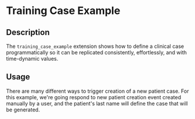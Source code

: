 Training Case Example
=====================

## Description

The `training_case_example` extension shows how to define a clinical case programmatically so it can be replicated consistently, effortlessly, and with time-dynamic values.

## Usage

There are many different ways to trigger creation of a new patient case. For this example, we're going respond to new patient creation event created manually by a user, and the patient's last name will define the case that will be generated.
